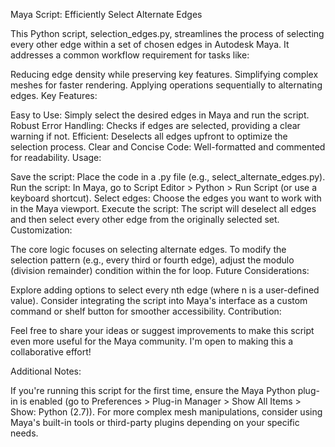 Maya Script: Efficiently Select Alternate Edges

This Python script, selection_edges.py, streamlines the process of selecting every other edge within a set of chosen edges in Autodesk Maya. It addresses a common workflow requirement for tasks like:

Reducing edge density while preserving key features.
Simplifying complex meshes for faster rendering.
Applying operations sequentially to alternating edges.
Key Features:

Easy to Use: Simply select the desired edges in Maya and run the script.
Robust Error Handling: Checks if edges are selected, providing a clear warning if not.
Efficient: Deselects all edges upfront to optimize the selection process.
Clear and Concise Code: Well-formatted and commented for readability.
Usage:

Save the script: Place the code in a .py file (e.g., select_alternate_edges.py).
Run the script: In Maya, go to Script Editor > Python > Run Script (or use a keyboard shortcut).
Select edges: Choose the edges you want to work with in the Maya viewport.
Execute the script: The script will deselect all edges and then select every other edge from the originally selected set.
Customization:

The core logic focuses on selecting alternate edges. To modify the selection pattern (e.g., every third or fourth edge), adjust the modulo (division remainder) condition within the for loop.
Future Considerations:

Explore adding options to select every nth edge (where n is a user-defined value).
Consider integrating the script into Maya's interface as a custom command or shelf button for smoother accessibility.
Contribution:

Feel free to share your ideas or suggest improvements to make this script even more useful for the Maya community. I'm open to making this a collaborative effort!

Additional Notes:

If you're running this script for the first time, ensure the Maya Python plug-in is enabled (go to Preferences > Plug-in Manager > Show All Items > Show: Python (2.7)).
For more complex mesh manipulations, consider using Maya's built-in tools or third-party plugins depending on your specific needs.
